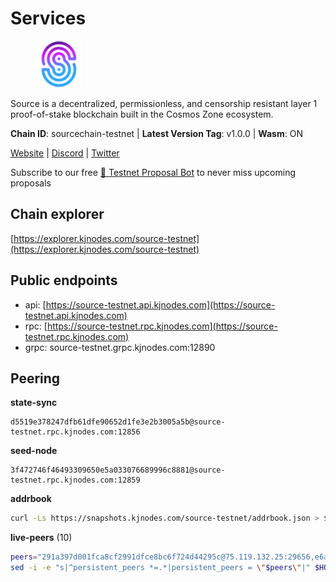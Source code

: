 # Services

<figure><img src="https://raw.githubusercontent.com/kj89/cosmos-images/main/logos/source.png" alt=""><figcaption></figcaption></figure>

Source is a decentralized, permissionless, and censorship resistant layer 1 proof-of-stake blockchain built in the Cosmos Zone ecosystem.

**Chain ID**: sourcechain-testnet | **Latest Version Tag**: v1.0.0 | **Wasm**: ON

[Website](https://www.sourceprotocol.io) | [Discord](https://discord.io/SourceProtocol) | [Twitter](https://www.twitter.com/sourceprotocol_)



Subscribe to our free [🤖 Testnet Proposal Bot](https://t.me/kjnodes_testnet_proposal_bot) to never miss upcoming proposals


## Chain explorer
[https://explorer.kjnodes.com/source-testnet](https://explorer.kjnodes.com/source-testnet)

## Public endpoints

* api: [https://source-testnet.api.kjnodes.com](https://source-testnet.api.kjnodes.com)
* rpc: [https://source-testnet.rpc.kjnodes.com](https://source-testnet.rpc.kjnodes.com)
* grpc: source-testnet.grpc.kjnodes.com:12890

## Peering

**state-sync**

```text
d5519e378247dfb61dfe90652d1fe3e2b3005a5b@source-testnet.rpc.kjnodes.com:12856
```

**seed-node**

```text
3f472746f46493309650e5a033076689996c8881@source-testnet.rpc.kjnodes.com:12859
```

**addrbook**
```bash
curl -Ls https://snapshots.kjnodes.com/source-testnet/addrbook.json > $HOME/.source/config/addrbook.json
```

**live-peers** (10)
```bash
peers="291a397d001fca8cf2991dfce8bc6f724d44295c@75.119.132.25:29656,e6a5db345775973982e32b24ba7f3bfa18337f66@65.108.124.219:33656,596112703a361a71e0c3dbf1b1b04f87e1c23e47@85.239.230.135:26656,756368e62cbff16f8d0edcc4d169a090464bed53@38.242.194.233:26656,d5519e378247dfb61dfe90652d1fe3e2b3005a5b@65.109.68.190:12856,5f94cf456803179361c44c213fbc95f4da1bc3af@38.242.146.255:26656,805c327443d9a2b425d16a402c23cb9cbfa36388@178.18.243.46:26656,148afdfb995b3aa727727a49c23324a804410a90@95.216.7.169:46656,a9e8376ba9309bdcf5d6ed00e8960d70a03bb3f2@213.202.218.28:26656,3e16844d041df0f4b14d0d624fc94eadf50ed61d@65.108.13.154:28656"
sed -i -e "s|^persistent_peers *=.*|persistent_peers = \"$peers\"|" $HOME/.source/config/config.toml
```
